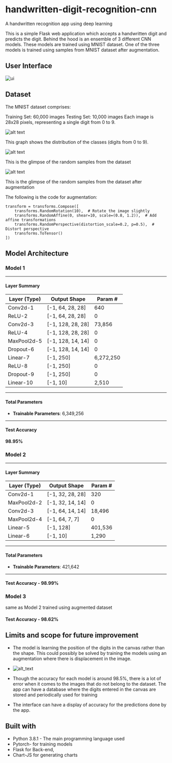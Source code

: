# handwritten-digit-recognition-cnn
A handwritten recognition app using deep learning

This is a simple Flask web application which accepts a handwritten digit and predicts the digit. Behind the hood is an ensemble of 3 different CNN models. These models are trained using MNIST dataset. One of the three models is trained using samples from MNIST dataset after augmentation. 

 ## User Interface

![ui](ui.gif)

## Dataset
The MNIST dataset comprises:

Training Set: 60,000 images
Testing Set: 10,000 images 
Each image is 28x28 pixels, representing a single digit from 0 to 9.

![alt text](mnist_hist.png)

This graph shows the distribution of the classes (digits from 0 to 9).

![alt text](mnist.png)

This is the glimpse of the random samples from the dataset

![alt text](mnist_aug.png)

This is the glimpse of the random samples from the dataset after augmentation

The following is the code for augmentation:
```
transform = transforms.Compose([
    transforms.RandomRotation(10),  # Rotate the image slightly
    transforms.RandomAffine(0, shear=10, scale=(0.8, 1.2)),  # Add affine transformations
    transforms.RandomPerspective(distortion_scale=0.2, p=0.5),  # Distort perspective
    transforms.ToTensor()
])
```



## Model Architecture
### Model 1

---

#### Layer Summary

| Layer (Type)      | Output Shape         | Param #      |
|--------------------|----------------------|--------------|
| Conv2d-1          | [-1, 64, 28, 28]    | 640          |
| ReLU-2            | [-1, 64, 28, 28]    | 0            |
| Conv2d-3          | [-1, 128, 28, 28]   | 73,856       |
| ReLU-4            | [-1, 128, 28, 28]   | 0            |
| MaxPool2d-5       | [-1, 128, 14, 14]   | 0            |
| Dropout-6         | [-1, 128, 14, 14]   | 0            |
| Linear-7          | [-1, 250]           | 6,272,250    |
| ReLU-8            | [-1, 250]           | 0            |
| Dropout-9         | [-1, 250]           | 0            |
| Linear-10         | [-1, 10]            | 2,510        |

---

#### Total Parameters

- **Trainable Parameters**: 6,349,256  

---

#### Test Accuracy

**98.95%**


### Model 2

---

#### Layer Summary

| Layer (Type)      | Output Shape         | Param #      |
|--------------------|----------------------|--------------|
| Conv2d-1          | [-1, 32, 28, 28]    | 320          |
| MaxPool2d-2       | [-1, 32, 14, 14]    | 0            |
| Conv2d-3          | [-1, 64, 14, 14]    | 18,496       |
| MaxPool2d-4       | [-1, 64, 7, 7]      | 0            |
| Linear-5          | [-1, 128]           | 401,536      |
| Linear-6          | [-1, 10]            | 1,290        |

---

#### Total Parameters

- **Trainable Parameters**: 421,642  

---

#### Test Accuracy - **98.99%**


### Model 3 
same as Model 2 trained using augmented dataset
#### Test Accuracy - **98.62%**


## Limits and scope for future improvement

- The model is learning the position of the digits in the canvas rather than the shape. This could possibly be solved by training the models using an augmentation where there is displacement in the image.
- 
  ![alt_text](er_2.PNG)
  
- Though the accuracy for each model is around 98.5%, there is a lot of error when it comes to the images that do not belong to the dataset. The app can have a database where the digits entered in the canvas are stored and periodically used for training
- The interface can have a display of accuracy for the predictions done by the app.


## Built with

- Python 3.8.1 - The main programming language used
- Pytorch- for training models
- Flask for Back-end,
- Chart-JS for generating charts



